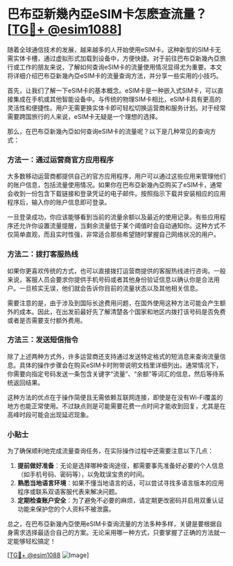 # 巴布亞新幾內亞eSIM卡怎麽查流量？[[TG💪+ @esim1088](https://t.me/s/esim1088)]

随着全球通信技术的发展，越来越多的人开始使用eSIM卡。这种新型的SIM卡无需实体卡槽，通过虚拟形式加载到设备中，方便快捷。对于前往巴布亞新幾內亞旅行或工作的朋友来说，了解如何查询eSIM卡的流量使用情况显得尤为重要。本文将详细介绍巴布亞新幾內亞eSIM卡的流量查询方法，并分享一些实用的小技巧。

首先，让我们了解一下eSIM卡的基本概念。eSIM卡是一种嵌入式SIM卡，可以直接集成在手机或其他智能设备中。与传统的物理SIM卡相比，eSIM卡具有更高的灵活性和便捷性。用户无需更换实体卡即可轻松切换运营商和服务计划。对于经常需要跨国旅行的人来说，eSIM卡无疑是一个理想的选择。

那么，在巴布亞新幾內亞如何查询eSIM卡的流量呢？以下是几种常见的查询方式：

### 方法一：通过运营商官方应用程序

大多数移动运营商都提供自己的官方应用程序，用户可以通过这些应用来管理他们的账户信息，包括流量使用情况。如果你在巴布亞新幾內亞购买了eSIM卡，通常会收到一份包含下载链接和登录凭证的电子邮件。按照指示下载并安装相应的应用程序后，输入你的账户信息即可登录。

一旦登录成功，你应该能够看到当前的流量余额以及最近的使用记录。有些应用程序还允许你设置流量提醒，当剩余流量低于某个阈值时会自动通知你。这种方式不仅简单直观，而且实时性强，非常适合那些希望随时掌握自己网络状况的用户。

### 方法二：拨打客服热线

如果你更喜欢传统的方式，也可以直接拨打运营商提供的客服热线进行咨询。一般来说，客服人员会要求你提供手机号码或者其他身份验证信息以确认你是合法用户。一旦核实无误，他们就会告诉你目前的流量状态以及其他相关信息。

需要注意的是，由于涉及到国际长途费用问题，在国外使用这种方法可能会产生额外的成本。因此，在出发前最好先了解清楚各个国家和地区内拨打该号码是否免费或者是否需要支付额外费用。

### 方法三：发送短信指令

除了上述两种方式外，许多运营商还支持通过发送特定格式的短消息来查询流量信息。具体的操作步骤会在购买eSIM卡时附带说明文档里详细列出。通常情况下，你需要向指定号码发送一条包含关键字“流量”、“余额”等词汇的信息，然后等待系统返回结果。

这种方法的优点在于操作简便且无需依赖互联网连接，即使是在没有Wi-Fi覆盖的地方也能正常使用。不过缺点则是可能需要花费一点时间才能收到回复，尤其是在高峰时段可能会出现延迟现象。

### 小贴士

为了确保顺利地完成流量查询任务，在实际操作过程中还需要注意以下几点：

1. **提前做好准备**：无论是选择哪种查询途径，都需要事先准备好必要的个人信息（如手机号码、密码等），以免耽误宝贵的时间。
2. **熟悉当地语言环境**：如果不懂当地语言的话，可以尝试寻找多语言版本的应用程序或联系双语客服代表来解决问题。
3. **定期检查账户安全**：为了避免不必要的麻烦，请定期更改密码并启用双重认证功能来保护您的个人资料不被泄露。

总之，在巴布亞新幾內亞使用eSIM卡查询流量的方法多种多样，关键是要根据自身需求选择最适合自己的方案。无论采用哪一种方式，只要掌握了正确的方法就一定能够轻松搞定！

[[TG💪+ @esim1088](https://t.me/s/esim1088) ![Image](https://i.postimg.cc/4NQfJmqS/Snipaste-2025-05-13-00-14-12.png)]